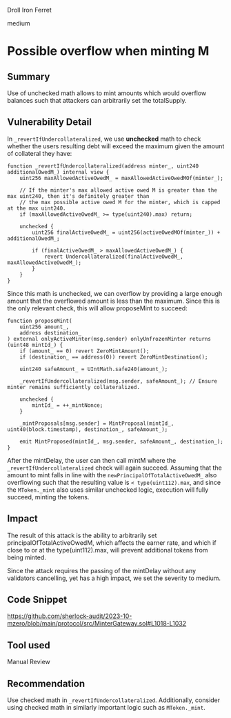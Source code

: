 Droll Iron Ferret

medium

# Possible overflow when minting M

## Summary

Use of unchecked math allows to mint amounts which would overflow balances such that attackers can arbitrarily set the totalSupply.

## Vulnerability Detail

In `_revertIfUndercollateralized`, we use **unchecked** math to check whether the users resulting debt will exceed the maximum given the amount of collateral they have:

```solidity
function _revertIfUndercollateralized(address minter_, uint240 additionalOwedM_) internal view {
    uint256 maxAllowedActiveOwedM_ = maxAllowedActiveOwedMOf(minter_);

    // If the minter's max allowed active owed M is greater than the max uint240, then it's definitely greater than
    // the max possible active owed M for the minter, which is capped at the max uint240.
    if (maxAllowedActiveOwedM_ >= type(uint240).max) return;

    unchecked {
        uint256 finalActiveOwedM_ = uint256(activeOwedMOf(minter_)) + additionalOwedM_;

        if (finalActiveOwedM_ > maxAllowedActiveOwedM_) {
            revert Undercollateralized(finalActiveOwedM_, maxAllowedActiveOwedM_);
        }
    }
}
```

Since this math is unchecked, we can overflow by providing a large enough amount that the overflowed amount is less than the maximum. Since this is the only relevant check, this will allow proposeMint to succeed:

```solidity
function proposeMint(
    uint256 amount_,
    address destination_
) external onlyActiveMinter(msg.sender) onlyUnfrozenMinter returns (uint48 mintId_) {
    if (amount_ == 0) revert ZeroMintAmount();
    if (destination_ == address(0)) revert ZeroMintDestination();

    uint240 safeAmount_ = UIntMath.safe240(amount_);

    _revertIfUndercollateralized(msg.sender, safeAmount_); // Ensure minter remains sufficiently collateralized.

    unchecked {
        mintId_ = ++_mintNonce;
    }

    _mintProposals[msg.sender] = MintProposal(mintId_, uint40(block.timestamp), destination_, safeAmount_);

    emit MintProposed(mintId_, msg.sender, safeAmount_, destination_);
}
```

After the mintDelay, the user can then call mintM where the `_revertIfUndercollateralized` check will again succeed. Assuming that the amount to mint falls in line with the `newPrincipalOfTotalActiveOwedM_` also overflowing such that the resulting value is `< type(uint112).max`, and since the `MToken._mint` also uses similar unchecked logic, execution will fully succeed, minting the tokens.

## Impact

The result of this attack is the ability to arbitrarily set principalOfTotalActiveOwedM, which affects the earner rate, and which if close to or at the type(uint112).max, will prevent additional tokens from being minted.

Since the attack requires the passing of the mintDelay without any validators cancelling, yet has a high impact, we set the severity to medium.

## Code Snippet

https://github.com/sherlock-audit/2023-10-mzero/blob/main/protocol/src/MinterGateway.sol#L1018-L1032

## Tool used

Manual Review

## Recommendation

Use checked math in `_revertIfUndercollateralized`. Additionally, consider using checked math in similarly important logic such as `MToken._mint`.